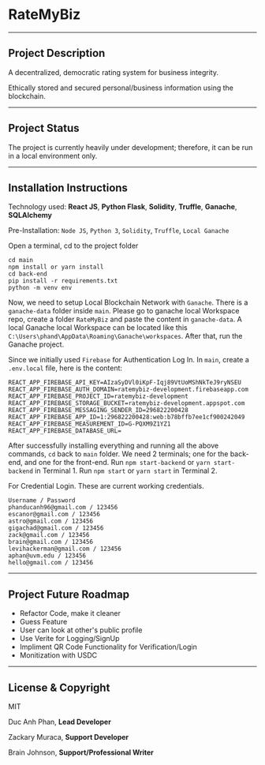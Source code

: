 # RateMyBiz
---
## Project Description
A decentralized, democratic rating system for business integrity.

Ethically stored and secured personal/business information using the blockchain.

---
## Project Status
The project is currently heavily under development; therefore, it can be run in a local environment only.

---
## Installation Instructions
Technology used: **React JS**, **Python Flask**, **Solidity**, **Truffle**, **Ganache**, **SQLAlchemy**

Pre-Installation: `Node JS`, `Python 3`, `Solidity`, `Truffle`, `Local Ganache`

Open a terminal, cd to the project folder

```
cd main
npm install or yarn install
cd back-end
pip install -r requirements.txt
python -m venv env
```

Now, we need to setup Local Blockchain Network with `Ganache`. There is a `ganache-data` folder inside `main`. Please go to ganache local Workspace repo, create a folder `RateMyBiz` and paste the content in `ganache-data`. A local Ganache local Workspace can be located like this `C:\Users\phand\AppData\Roaming\Ganache\workspaces`. After that, run the Ganache project.

Since we initially used `Firebase` for Authentication Log In. In `main`, create a `.env.local` file, here is the content:

```
REACT_APP_FIREBASE_API_KEY=AIzaSyDVl0iKpF-Iqj89VtUoMShNkTeJ9ryNSEU
REACT_APP_FIREBASE_AUTH_DOMAIN=ratemybiz-development.firebaseapp.com
REACT_APP_FIREBASE_PROJECT_ID=ratemybiz-development
REACT_APP_FIREBASE_STORAGE_BUCKET=ratemybiz-development.appspot.com
REACT_APP_FIREBASE_MESSAGING_SENDER_ID=296822200428
REACT_APP_FIREBASE_APP_ID=1:296822200428:web:b78bffb7ee1cf900242049
REACT_APP_FIREBASE_MEASUREMENT_ID=G-PQXM9Z1YZ1
REACT_APP_FIREBASE_DATABASE_URL=
```

After successfully installing everything and running all the above commands, `cd` back to `main` folder. We need 2 terminals; one for the back-end, and one for the front-end. Run `npm start-backend` or `yarn start-backend` in Terminal 1. Run `npm start` or `yarn start` in Terminal 2.

For Credential Login. These are current working credentials.

```
Username / Password
phanducanh96@gmail.com / 123456
escanor@gmail.com / 123456
astro@gmail.com / 123456
gigachad@gmail.com / 123456
zack@gmail.com / 123456
brain@gmail.com / 123456
levihackerman@gmail.com / 123456
aphan@uvm.edu / 123456
hello@gmail.com / 123456
```

---
## Project Future Roadmap
- Refactor Code, make it cleaner 
- Guess Feature
- User can look at other's public profile
- Use Verite for Logging/SignUp
- Impliment QR Code Functionality for Verification/Login
- Monitization with USDC

---
## License & Copyright
MIT

Duc Anh Phan, **Lead Developer**

Zackary Muraca, **Support Developer**

Brain Johnson, **Support/Professional Writer**

